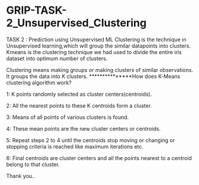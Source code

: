 # GRIP-TASK-2_Unsupervised_Clustering
TASK 2 : Prediction using Unsupervised ML
Clustering is the technique in Unsupervised learning,which will group the similar datapoints into clusters.
Kmeans is the clustering technique we had used to divide the entire iris dataset into optimum number of clusters.

Clustering means making groups or making clusters of similar observations. It groups the data into K clusters.
 ***************How does K-Means clustering algorithm work?

1: K points randomly selected as cluster centers(centroids).

2: All the nearest points to these K centroids form a cluster.

3: Means of all points of various clusters is found. 

4: These mean points are the new cluster centers or centroids. 

5: Repeat steps 2 to 4 until the centroids stop moving or changing or stopping criteria is reached like maximum iterations etc. 

6: Final centroids are cluster centers and all the points nearest to a centroid belong to that cluster.

Thank you..
